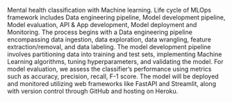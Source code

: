 Mental health classification with Machine learning. 
Life cycle of MLOps framework includes Data engineering pipeline, Model development pipeline, Model evaluation, API & App development, Model deployment and Monitoring.
The process begins with a Data engineering pipeline encompassing data ingestion, data exploration, data wrangling, feature extraction/removal, and data labeling. The model development pipeline involves partitioning data into training and test sets, implementing Machine Learning algorithms, tuning hyperparameters, and validating the model. For model evaluation, we assess the classifier’s performance using metrics such as accuracy, precision, recall, F-1 score.
The model will be deployed and monitored utilizing web frameworks like FastAPI and Streamlit, along with version control through GitHub and hosting on Heroku.
